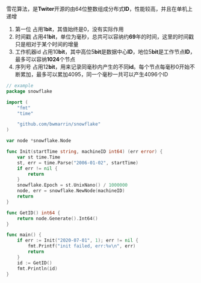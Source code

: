 雪花算法，是**Twiter**开源的由64位整数组成分布式**ID**，性能较高，并且在单机上递增

1. 第一位 占用1**bit**，其值始终是0，没有实际作用
2. 时间戳 占用41**bit**，单位为毫秒，总共可以容纳约**69**年的时间，这里的时间戳只是相对于某个时间的增量
3. 工作机器id 占用10**bit**，其中高位5**bit**是数据中心**ID**，地位5**bit**是工作节点**ID**，最多可以容纳**1024**个节点
4. 序列号 占用12**bit**，用来记录同毫秒内产生的不同**id**。每个节点每毫秒0开始不断累加，最多可以累加4095，同一个毫秒一共可以产生4096个ID

```go
// example
package snowflake

import (
	"fmt"
	"time"

	"github.com/bwmarrin/snowflake"
)

var node *snowflake.Node

func Init(startTime string, machineID int64) (err error) {
	var st time.Time
	st, err = time.Parse("2006-01-02", startTime)
	if err != nil {
		return
	}
	snowflake.Epoch = st.UnixNano() / 1000000
	node, err = snowflake.NewNode(machineID)
	return
}

func GetID() int64 {
	return node.Generate().Int64()
}

func main() {
	if err := Init("2020-07-01", 1); err != nil {
		fmt.Printf("init failed, err:%v\n", err)
		return
	}
	id := GetID()
	fmt.Println(id)
}

```


